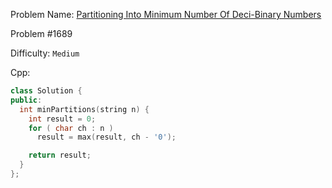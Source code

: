 Problem Name: [Partitioning Into Minimum Number Of Deci-Binary Numbers](https://leetcode.com/problems/partitioning-into-minimum-number-of-deci-binary-numbers/description/)

Problem #1689

Difficulty: `Medium`

Cpp:

```cpp
class Solution {
public:
  int minPartitions(string n) {
    int result = 0;
    for ( char ch : n ) 
      result = max(result, ch - '0');

    return result;
  }
};
```
